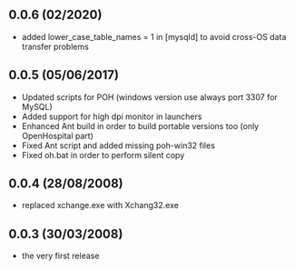 0.0.6 (02/2020)
--------------
- added lower_case_table_names = 1 in [mysqld] to avoid cross-OS data transfer problems 

0.0.5 (05/06/2017)
------------------
- Updated scripts for POH (windows version use always port 3307 for MySQL)
- Added support for high dpi monitor in launchers
- Enhanced Ant build in order to build portable versions too (only OpenHospital part)
- Fixed Ant script and added missing poh-win32 files
- Fixed oh.bat in order to perform silent copy

0.0.4 (28/08/2008)
------------------
- replaced xchange.exe with Xchang32.exe

0.0.3 (30/03/2008)
------------------
- the very first release

